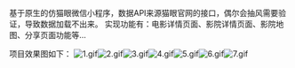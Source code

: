 基于原生的仿猫眼微信小程序，数据API来源猫眼官网的接口，偶尔会抽风需要验证，导致数据加载不出来。
实现功能有：电影详情页面、影院详情页面、影院地图、分享页面功能等...

项目效果图如下：
![1.gif](https://cdn.nlark.com/yuque/0/2022/gif/29683660/1659619350647-81d57bc4-dce6-411d-b00e-ecb86c081d71.gif#clientId=u8d106910-fc09-4&crop=0&crop=0&crop=1&crop=1&from=ui&id=ub4beff37&margin=%5Bobject%20Object%5D&name=1.gif&originHeight=710&originWidth=320&originalType=binary&ratio=1&rotation=0&showTitle=false&size=2398267&status=done&style=none&taskId=u523a9205-4115-451a-acba-78ff97cfcbb&title=)![2.gif](https://cdn.nlark.com/yuque/0/2022/gif/29683660/1659619349792-490ecc6e-9864-499e-ac00-2aaf2feea522.gif#clientId=u8d106910-fc09-4&crop=0&crop=0&crop=1&crop=1&from=ui&id=ufcc53070&margin=%5Bobject%20Object%5D&name=2.gif&originHeight=710&originWidth=320&originalType=binary&ratio=1&rotation=0&showTitle=false&size=944108&status=done&style=none&taskId=u81c3287c-0a24-4e33-a029-c6429b59c87&title=)![3.gif](https://cdn.nlark.com/yuque/0/2022/gif/29683660/1659619350021-03e44333-81dd-4dc3-b7bd-325ab1330388.gif#clientId=u8d106910-fc09-4&crop=0&crop=0&crop=1&crop=1&from=ui&id=u46cc56a7&margin=%5Bobject%20Object%5D&name=3.gif&originHeight=1421&originWidth=640&originalType=binary&ratio=1&rotation=0&showTitle=false&size=1321640&status=done&style=none&taskId=ua773a6e7-a421-43b0-8cc5-589e5a3ff0b&title=)![4.gif](https://cdn.nlark.com/yuque/0/2022/gif/29683660/1659619350238-605a56e5-814d-4279-989f-93a58dc04ab7.gif#clientId=u8d106910-fc09-4&crop=0&crop=0&crop=1&crop=1&from=ui&id=u6040505a&margin=%5Bobject%20Object%5D&name=4.gif&originHeight=710&originWidth=320&originalType=binary&ratio=1&rotation=0&showTitle=false&size=1640447&status=done&style=none&taskId=u716975e3-c505-4da5-8481-bffdb574ffb&title=)![5.gif](https://cdn.nlark.com/yuque/0/2022/gif/29683660/1659619350473-150599ef-0d15-427f-8111-0643a3f7058c.gif#clientId=u8d106910-fc09-4&crop=0&crop=0&crop=1&crop=1&from=ui&id=u130184e1&margin=%5Bobject%20Object%5D&name=5.gif&originHeight=710&originWidth=320&originalType=binary&ratio=1&rotation=0&showTitle=false&size=1871741&status=done&style=none&taskId=uc0b8b914-63f4-4d81-84be-7bc134f581f&title=)![6.gif](https://cdn.nlark.com/yuque/0/2022/gif/29683660/1659619352738-10d39349-d154-4978-a8b4-162376c92581.gif#clientId=u8d106910-fc09-4&crop=0&crop=0&crop=1&crop=1&from=ui&id=u26182d00&margin=%5Bobject%20Object%5D&name=6.gif&originHeight=710&originWidth=320&originalType=binary&ratio=1&rotation=0&showTitle=false&size=3489845&status=done&style=none&taskId=u883f982b-84ae-4983-8e11-b29415a87b4&title=)![7.gif](https://cdn.nlark.com/yuque/0/2022/gif/29683660/1659619352092-d36dcc3b-a8e9-478b-ba25-b4961c9168a5.gif#clientId=u8d106910-fc09-4&crop=0&crop=0&crop=1&crop=1&from=ui&id=ua26de947&margin=%5Bobject%20Object%5D&name=7.gif&originHeight=710&originWidth=320&originalType=binary&ratio=1&rotation=0&showTitle=false&size=1858120&status=done&style=none&taskId=ud4f541e3-7763-40ff-8a33-9f3704dee11&title=)
